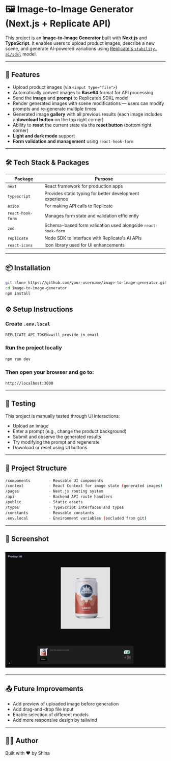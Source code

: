 # 🖼️ Image-to-Image Generator (Next.js + Replicate API)

This project is an **Image-to-Image Generator** built with **Next.js** and **TypeScript**. It enables users to upload product images, describe a new scene, and generate AI-powered variations using [Replicate's `stability-ai/sdxl`](https://replicate.com/stability-ai/sdxl) model.

---

## 🚀 Features

- Upload product images (via `<input type="file">`)
- Automatically convert images to **Base64** format for API processing
- Send the **image** and **prompt** to Replicate’s SDXL model
- Render generated images with scene modifications — users can modify prompts and re-generate multiple times
- Generated image **gallery** with all previous results (each image includes a **download button** on the top right corner)
- Ability to **reset** the current state via the **reset button** (bottom right corner)
- **Light and dark mode** support
- **Form validation and management** using `react-hook-form`

---

## 🛠️ Tech Stack & Packages

| Package           | Purpose                                                       |
| ----------------- | ------------------------------------------------------------- |
| `next`            | React framework for production apps                           |
| `typescript`      | Provides static typing for better development experience      |
| `axios`           | For making API calls to Replicate                             |
| `react-hook-form` | Manages form state and validation efficiently                 |
| `zod`             | Schema-based form validation used alongside `react-hook-form` |
| `replicate`       | Node SDK to interface with Replicate's AI APIs                |
| `react-icons`     | Icon library used for UI enhancements                         |

---

## 📦 Installation

```bash
git clone https://github.com/your-username/image-to-image-generator.git
cd image-to-image-generator
npm install

```

## ⚙️ Setup Instructions

### Create `.env.local`

```env
REPLICATE_API_TOKEN=will_provide_in_email
```

### Run the project locally

```bash
npm run dev
```

### Then open your browser and go to:

```arduino
http://localhost:3000
```

---

## 🧪 Testing

This project is manually tested through UI interactions:

- Upload an image
- Enter a prompt (e.g., change the product background)
- Submit and observe the generated results
- Try modifying the prompt and regenerate
- Download or reset using UI buttons

---

## 📁 Project Structure

```bash
/components        - Reusable UI components
/context           - React Context for image state (generated images)
/pages             - Next.js routing system
/api               - Backend API route handlers
/public            - Static assets
/types             - TypeScript interfaces and types
/constants         - Reusable constants
.env.local         - Environment variables (excluded from git)
```

---

## 📸 Screenshot

## ![App Screenshot](public/screenshot.png)

---

## 📤 Future Improvements

- Add preview of uploaded image before generation
- Add drag-and-drop file input
- Enable selection of different models
- Add more responsive design by tailwind

---

## 🙋‍♀️ Author

Built with ❤️ by Shina
